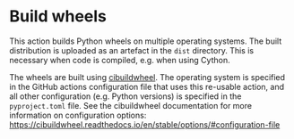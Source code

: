 # Build wheels

This action builds Python wheels on multiple operating systems. The built distribution is uploaded as an
artefact in the ``dist`` directory. This is necessary when code is compiled, e.g. when using Cython.

The wheels are built using [cibuildwheel](https://cibuildwheel.readthedocs.io/en/stable/).
The operating system is specified in the GitHub actions configuration file that
uses this re-usable action, and all other configuration (e.g. Python versions)
is specified in the `pyproject.toml` file. See the cibuildwheel documentation
for more information on configuration options:
https://cibuildwheel.readthedocs.io/en/stable/options/#configuration-file
